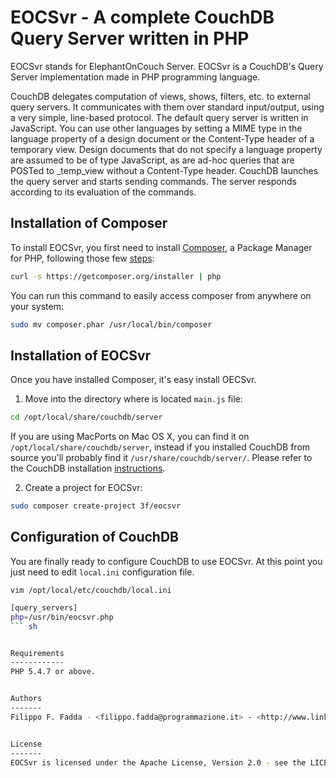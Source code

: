 EOCSvr - A complete CouchDB Query Server written in PHP
=======================================================
EOCSvr stands for ElephantOnCouch Server. EOCSvr is a CouchDB's Query Server implementation made in PHP programming language.

CouchDB delegates computation of views, shows, filters, etc. to external query servers. It communicates with them over
standard input/output, using a very simple, line-based protocol. The default query server is written in JavaScript.
You can use other languages by setting a MIME type in the language property of a design document or the Content-Type
header of a temporary view. Design documents that do not specify a language property are assumed to be of type JavaScript,
as are ad-hoc queries that are POSTed to _temp_view without a Content-Type header.
CouchDB launches the query server and starts sending commands. The server responds according to its evaluation
of the commands.


Installation of Composer
------------------------

To install EOCSvr, you first need to install [Composer](http://getcomposer.org/), a Package Manager for PHP, following those few [steps](http://getcomposer.org/doc/00-intro.md#installation-nix):

``` sh
curl -s https://getcomposer.org/installer | php
```

You can run this command to easily access composer from anywhere on your system:

``` sh
sudo mv composer.phar /usr/local/bin/composer
```

Installation of EOCSvr
----------------------
Once you have installed Composer, it's easy install OECSvr.

1. Move into the directory where is located `main.js` file:
``` sh
cd /opt/local/share/couchdb/server
```
If you are using MacPorts on Mac OS X, you can find it on `/opt/local/share/couchdb/server`, instead if you installed CouchDB from source you'll probably find it `/usr/share/couchdb/server/`. Please refer to the CouchDB installation [instructions](http://wiki.apache.org/couchdb/Installation).

2. Create a project for EOCSvr:
``` sh
sudo composer create-project 3f/eocsvr
```

Configuration of CouchDB
----------------------------------
You are finally ready to configure CouchDB to use EOCSvr. At this point you just need to edit `local.ini` configuration file.

`vim /opt/local/etc/couchdb/local.ini`

``` sh
[query_servers]
php=/usr/bin/eocsvr.php
``` sh


Requirements
------------
PHP 5.4.7 or above.


Authors
-------
Filippo F. Fadda - <filippo.fadda@programmazione.it> - <http://www.linkedin.com/in/filippofaddan>


License
-------
EOCSvr is licensed under the Apache License, Version 2.0 - see the LICENSE file for details.
